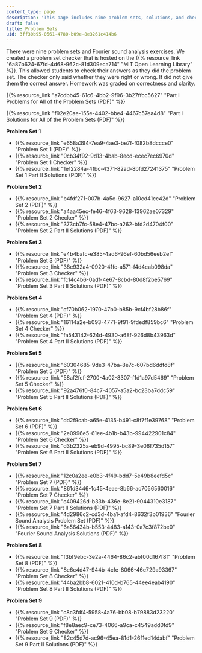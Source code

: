 ```yaml
---
content_type: page
description: 'This page includes nine problem sets, solutions, and checkers. '
draft: false
title: Problem Sets
uid: 3ff30b95-0561-4780-b09e-8e3261c414b6
---
```

There were nine problem sets and Fourier sound analysis exercises. We created a problem set checker that is hosted on the {{% resource_link "6a87b624-67fd-4d68-962c-81d309eca714" "MIT Open Learning Library" %}}. This allowed students to check their answers as they did the problem set. The checker only said whether they were right or wrong. It did not give them the correct answer. Homework was graded on correctness and clarity.

{{% resource_link "a7cdbb45-61c6-4bb2-9f96-3b27ffcc5627" "Part I Problems for All of the Problem Sets (PDF)" %}}

{{% resource_link "f92e20ae-155e-4402-bbe4-4467c57ea4d8" "Part I Solutions for All of the Problem Sets (PDF)" %}}

**Problem Set 1**

- {{% resource_link "e658a394-7ea9-4ae3-be7f-f082b8dccce0" "Problem Set 1 (PDF)" %}}
- {{% resource_link "0cb34f92-9d13-4bab-8ecd-ecec7ec6970d" "Problem Set 1 Checker" %}}
- {{% resource_link "1e12284a-4fbc-4371-82ad-8bfd27241375" "Problem Set 1 Part II Solutions (PDF)" %}}

**Problem Set 2**

- {{% resource_link "b4fdf271-007b-4a5c-9627-a10cd41cc42d" "Problem Set 2 (PDF)" %}}
- {{% resource_link "a4aa45ec-fe46-4f63-9628-13962ae07329" "Problem Set 2 Checker" %}}
- {{% resource_link "373cb7fc-58e4-47bc-a262-bfd2d4704f00" "Problem Set 2 Part II Solutions (PDF)" %}}

**Problem Set 3**

- {{% resource_link "e4b4bafc-e385-4ad6-96ef-60bd56eeb2ef" "Problem Set 3 (PDF)" %}}
- {{% resource_link "38e932a4-0920-41fc-a571-f4d4cab098da" "Problem Set 3 Checker" %}}
- {{% resource_link "fc14c4b6-0adf-4e67-8cbd-80d8f2be5769" "Problem Set 3 Part II Solutions (PDF)" %}}

**Problem Set 4**

- {{% resource_link "cf70b062-1970-47b0-b85b-9cf4bf28b86f" "Problem Set 4 (PDF)" %}}
- {{% resource_link "16114a2e-b093-4771-9f91-9fdedf859bc6" "Problem Set 4 Checker" %}}
- {{% resource_link "fa543142-624d-4930-a68f-926d8b43963d" "Problem Set 4 Part II Solutions (PDF)" %}}

**Problem Set 5**

- {{% resource_link "60304685-9de3-47ba-8e7c-607bd6ddfd8f" "Problem Set 5 (PDF)" %}}
- {{% resource_link "58af2fcf-2700-4a02-8307-f1d1a97d5469" "Problem Set 5 Checker" %}}
- {{% resource_link "92a476f0-84c7-4057-a5a2-bc23ba7ddc59" "Problem Set 5 Part II Solutions (PDF)" %}}

**Problem Set 6**

- {{% resource_link "dd2f9cab-a65e-4135-b491-c8f7f1e39768" "Problem Set 6 (PDF)" %}}
- {{% resource_link "2e0996e5-61ee-4b1b-b43b-994422901c84" "Problem Set 6 Checker" %}}
- {{% resource_link "d3b2325a-eb9d-4995-bc89-3e06f735d157" "Problem Set 6 Part II Solutions (PDF)" %}}

**Problem Set 7**

- {{% resource_link "12c0a2ee-e0b3-4f49-bdd7-5e49b8eefd5c" "Problem Set 7 (PDF)" %}}
- {{% resource_link "861d3446-1c45-4eae-8b66-ac7056560016" "Problem Set 7 Checker" %}}
- {{% resource_link "c409426d-b33b-436e-8e21-9044310e3187" "Problem Set 7 Part II Solutions (PDF)" %}}
- {{% resource_link "4d2986c2-cd3d-4ba1-afd4-8632f3b01936" "Fourier Sound Analysis Problem Set (PDF)" %}}
- {{% resource_link "6a56434b-b553-4483-a143-0a7c3f872be0" "Fourier Sound Analysis Solutions (PDF)" %}}

**Problem Set 8**

- {{% resource_link "f3bf9ebc-3e2a-4464-86c2-abf00d167f8f" "Problem Set 8 (PDF)" %}}
- {{% resource_link "8e6c4d47-944b-4cfe-8066-46e729a93367" "Problem Set 8 Checker" %}}
- {{% resource_link "44ba2bb8-6021-410d-b765-44ee4eab4190" "Problem Set 8 Part II Solutions (PDF)" %}}

**Problem Set 9**

- {{% resource_link "c8c3fdf4-5958-4a76-bb08-b79883d23220" "Problem Set 9 (PDF)" %}}
- {{% resource_link "f8e8aec9-ce73-4066-a9ca-c4549add0fd9" "Problem Set 9 Checker" %}}
- {{% resource_link "82c45d7d-ac96-45ea-81d1-26f1ed14dabf" "Problem Set 9 Part II Solutions (PDF)" %}}